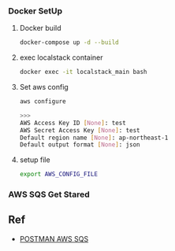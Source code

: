 ### Docker SetUp

1. Docker build
   ```bash
   docker-compose up -d --build
   ```

2. exec localstack container
   ```bash
   docker exec -it localstack_main bash
   ```
   
3. Set aws config
    ```bash
    aws configure
    
    >>>
    AWS Access Key ID [None]: test
    AWS Secret Access Key [None]: test
    Default region name [None]: ap-northeast-1
    Default output format [None]: json
    ```
   
4. setup file
    ```bash
    export AWS_CONFIG_FILE
    ```
   
### AWS SQS Get Stared


## Ref
* [POSTMAN AWS SQS](https://documenter.getpostman.com/view/2631434/SWLh56pX#intro)